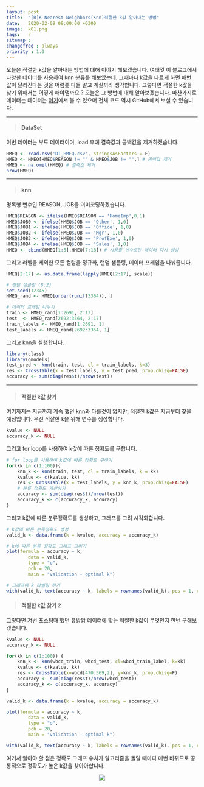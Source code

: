 ```yaml
---
layout: post
title:  "[R]K-Nearest Neighbors(Knn)적잘한 k값 알아내는 방법"
date:   2020-02-09 09:00:00 +0300
image:  k01.png
tags:   r
sitemap :
changefreq : always
priority : 1.0
---
```



오늘은 적절한 k값을 알아내는 방법에 대해 이야기 해보겠습니다. 여태껏 이 블로그에서 다양한 데이터를 사용하여 knn 분류를 해보았는데, 그때마다 k값을 다르게 하면 매번 값이 달라진다는 것을 어렴풋 다들 알고 계실꺼라 생각합니다. 그렇다면 적절한 k값을 찾기 위해서는 어떻게 해야댈까요 ? 오늘은 그 방법에 대해 알아보겠습니다. 마찬가지로 데이터는 데이터는 [여기](https://github.com/KEJdev/DataSet/tree/master/DataSet)에서 볼 수 있으며 전체 코드 역시 GitHub에서 보실 수 있습니다.

-------

> #### DataSet

이번 데이터는 부도 데이터이며, load 후에 결측값과 공백값을 제거하겠습니다. 


```r
HMEQ <- read.csv('DT_HMEQ.csv', stringsAsFactors = F)
HMEQ <- HMEQ[HMEQ$REASON != "" & HMEQ$JOB != "",] # 공백값 제거
HMEQ <- na.omit(HMEQ) # 결측값 제거
nrow(HMEQ)
```

-------

> #### knn

명록형 변수인 REASON, JOB을 더미코딩하겠습니다. 


```r
HMEQ$REASON <- ifelse(HMEQ$REASON == 'HomeImp',0,1)
HMEQ$JOB0 <- ifelse(HMEQ$JOB == 'Other', 1,0)
HMEQ$JOB1 <- ifelse(HMEQ$JOB == 'Office', 1,0)
HMEQ$JOB2 <- ifelse(HMEQ$JOB == 'Mgr', 1,0)
HMEQ$JOB3 <- ifelse(HMEQ$JOB == 'ProfExe', 1,0)
HMEQ$JOB4 <- ifelse(HMEQ$JOB == 'Sales', 1,0)
HMEQ <- cbind(HMEQ[1:5],HMEQ[7:18]) # 사용할 변수로만 데이터 다시 생성
```

그리고 라벨을 제외한 모든 컬럼을 정규화, 랜덤 샘플링, 데이터 프레임을 나눠줍니다. 

```r
HMEQ[2:17] <- as.data.frame(lapply(HMEQ[2:17], scale))

# 랜덤 샘플링 (8:2)
set.seed(12345)
HMEQ_rand <- HMEQ[order(runif(3364)), ]

# 데이터 프레임 나누기
train <- HMEQ_rand[1:2691, 2:17]
test  <- HMEQ_rand[2692:3364, 2:17]
train_labels <- HMEQ_rand[1:2691, 1]
test_labels <- HMEQ_rand[2692:3364, 1]
```

그리고 knn을 실행합니다.

```r
library(class)
library(gmodels)
test_pred <- knn(train, test, cl = train_labels, k=3)
res <- CrossTable(x = test_labels, y = test_pred, prop.chisq=FALSE)
accuracy <- sum(diag(res$t)/nrow(test))
```

-------

> #### 적절한 k값 찾기 


여기까지는 지금까지 계속 했던 knn과 다를것이 없지만, 적절한 k값은 지금부터 찾을 예정입니다.
우선 적잘한 k을 위해 변수를 생성합니다.

```r
kvalue <- NULL
accuracy_k <- NULL
```

그리고 for loop를 사용하여 k값에 따른 정확도를 구합니다. 


```r
# for loop를 사용하여 k값에 따른 정확도 구하기
for(kk in c(1:100)){
    knn_k <- knn(train, test, cl = train_labels, k = kk)
    kvalue <- c(kvalue, kk)
    res <- CrossTable(x = test_labels, y = knn_k, prop.chisq=FALSE)
    # 분류 정확도 계산하기
    accuracy <- sum(diag(res$t)/nrow(test))
    accuracy_k <- c(accuracy_k, accuracy)
}
```

그리고 k값에 따른 분류정확도를 생성하고, 그래프를 그려 시각화합니다. 


```r
# k값에 따른 분류정확도 생성
valid_k <- data.frame(k = kvalue, accuracy = accuracy_k)

# k에 따른 분류 정확도 그래프 그리기
plot(formula = accuracy ~ k,
        data = valid_k,
        type = "o",
        pch = 20,
        main = "validation - optimal k")

# 그래프에 k 라벨링 하기
with(valid_k, text(accuracy ~ k, labels = rownames(valid_k), pos = 1, cex = 0.7))
```

> #### 적절한 k값 찾기 2 


그렇다면 저번 포스팅때 했던 유방암 데이터에 맞는 적절한 k값이 무엇인지 한번 구해보겠습니다. 

```r
kvalue <- NULL
accuracy_k <- NULL

for(kk in c(1:100)) {
    knn_k <- knn(wbcd_train, wbcd_test, cl=wbcd_train_label, k=kk)
    kvalue <- c(kvalue, kk)
    res <- CrossTable(x=wbcd[470:569,2], y=knn_k, prop.chisq=F)
    accuracy <- sum(diag(res$t)/nrow(wbcd_test))
    accuracy_k <- c(accuracy_k, accuracy)
}

valid_k <- data.frame(k = kvalue, accuracy = accuracy_k)

plot(formula = accuracy ~ k,
        data = valid_k,
        type = "o",
        pch = 20,
        main = "validation - optimal k")

with(valid_k, text(accuracy ~ k, labels = rownames(valid_k), pos = 1, cex = 0.7))
```

여기서 알아야 할 점은 정확도 그래프 수치가 알고리즘을 돌릴 때마다 매번 바뀌므로 공통적으로 정확도가 높은 k값을 찾아아합니다.

<center><img src="{{ site.baseurl }}/images/k01.png" ></center>

